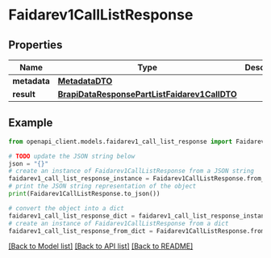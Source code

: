 # Faidarev1CallListResponse


## Properties

Name | Type | Description | Notes
------------ | ------------- | ------------- | -------------
**metadata** | [**MetadataDTO**](MetadataDTO.md) |  | [optional] 
**result** | [**BrapiDataResponsePartListFaidarev1CallDTO**](BrapiDataResponsePartListFaidarev1CallDTO.md) |  | [optional] 

## Example

```python
from openapi_client.models.faidarev1_call_list_response import Faidarev1CallListResponse

# TODO update the JSON string below
json = "{}"
# create an instance of Faidarev1CallListResponse from a JSON string
faidarev1_call_list_response_instance = Faidarev1CallListResponse.from_json(json)
# print the JSON string representation of the object
print(Faidarev1CallListResponse.to_json())

# convert the object into a dict
faidarev1_call_list_response_dict = faidarev1_call_list_response_instance.to_dict()
# create an instance of Faidarev1CallListResponse from a dict
faidarev1_call_list_response_from_dict = Faidarev1CallListResponse.from_dict(faidarev1_call_list_response_dict)
```
[[Back to Model list]](../README.md#documentation-for-models) [[Back to API list]](../README.md#documentation-for-api-endpoints) [[Back to README]](../README.md)


